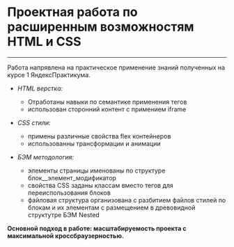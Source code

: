 # Проектная работа по расширенным возможностям HTML и CSS
------
Работа напрявлена на практическое применение знаний полученных на курсе 1 ЯндексПрактикума.

* _HTML верстка:_
    * Отработаны навыки по семантике применения тегов
    * использован сторонний контент с примением iframe

* _CSS стили:_
    * примены различные свойства flex контейнеров
    * использованны трансформации и анимации

* _БЭМ методология:_
    * элементы страницы именованы по структуре блок__элемент_модификатор
    * свойства CSS заданы классам вместо тегов для переиспользования блоков
    * файловая структура организована с разбитием файлов стилей по блокам и их элементам с размещением в древовидной структутре БЭМ Nested

__Основной подход в работе: масштабируемость проекта с максимальной кроссбраузерностью.__
